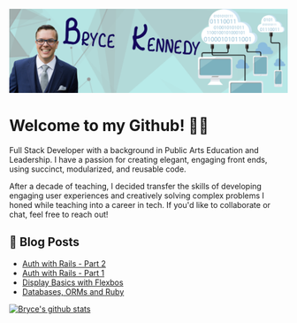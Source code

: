 [![Header](https://github.com/btken88/btken88/blob/master/github-header.png?raw=true "Header")](https://brycekennedy.net/)

# Welcome to my Github! 👋🏻

Full Stack Developer with a background in Public Arts Education and Leadership. I have a passion for creating elegant, engaging front ends, using succinct, modularized, and reusable code.

After a decade of teaching, I decided transfer the skills of developing engaging user experiences and creatively solving complex problems I honed while teaching into a career in tech. If you'd like to collaborate or chat, feel free to reach out!

## 📰 Blog Posts

* [Auth with Rails - Part 2](https://brycekennedy.net/2020/08/05/auth-with-rails-part-2/)
* [Auth with Rails - Part 1](https://brycekennedy.net/2020/07/26/auth-with-rails-part-1/)
* [Display Basics with Flexbos](https://brycekennedy.net/2020/06/20/display-basics-with-flexbox/)
* [Databases, ORMs and Ruby](https://brycekennedy.net/2020/06/01/databases-orms-and-ruby-oh-my/)

[![Bryce's github stats](https://github-readme-stats.vercel.app/api?username=btken88&count_private=true&show_icons=true&theme=radical)](https://github.com/btken88)
